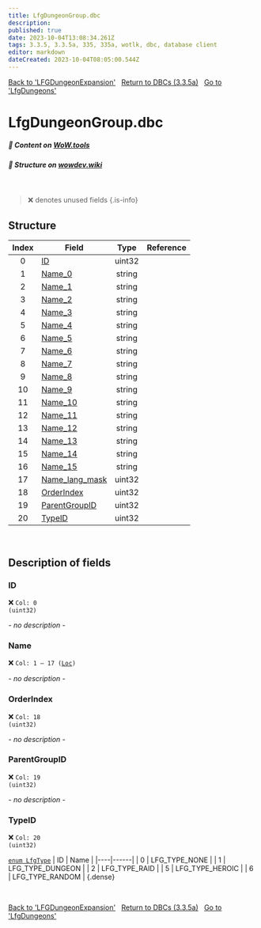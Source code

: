 ```yaml
---
title: LfgDungeonGroup.dbc
description: 
published: true
date: 2023-10-04T13:08:34.261Z
tags: 3.3.5, 3.3.5a, 335, 335a, wotlk, dbc, database client
editor: markdown
dateCreated: 2023-10-04T08:05:00.544Z
---
```


<a href="https://trinitycore.info/files/DBC/335/lfgdungeonexpansion" class="mt-5 v-btn v-btn--depressed v-btn--flat v-btn--outlined theme--light v-size--default darkblue--text text--lighten-3"><span class="v-btn__content"><i aria-hidden="true" class="v-icon notranslate v-icon--left mdi mdi-arrow-left theme--light"></i><span>Back to 'LFGDungeonExpansion'</span></span></a>&nbsp;&nbsp;&nbsp;<a href="https://trinitycore.info/files/DBC/335/home" class="mt-5 v-btn v-btn--depressed v-btn--flat v-btn--outlined theme--light v-size--default darkblue--text text--lighten-3"><span class="v-btn__content"><i aria-hidden="true" class="v-icon notranslate v-icon--left mdi mdi-home-outline theme--light"></i><span>Return to DBCs (3.3.5a)</span></span></a>&nbsp;&nbsp;&nbsp;<a href="https://trinitycore.info/files/DBC/335/lfgdungeons" class="mt-5 v-btn v-btn--depressed v-btn--flat v-btn--outlined theme--light v-size--default darkblue--text text--lighten-3"><span class="v-btn__content"><span>Go to 'LfgDungeons'</span><i aria-hidden="true" class="v-icon notranslate v-icon--right mdi mdi-arrow-right theme--light"></i></span></a>

# LfgDungeonGroup.dbc
##### :open_book: Content on [WoW.tools](https://wow.tools/dbc/?dbc=lfgdungeongroup&build=3.3.5.12340)
##### :pencil: Structure on [wowdev.wiki](https://wowdev.wiki/DB/LfgDungeonGroup)
&nbsp;

> :x: denotes unused fields
{.is-info}


## Structure

| Index | Field | Type | Reference |
| :---: | --- | :---: | --- |
| 0 | [ID](#id) | uint32 |  |
| 1 | [Name_0](#name) | string |  |
| 2 | [Name_1](#name) | string |  |
| 3 | [Name_2](#name) | string |  |
| 4 | [Name_3](#name) | string |  |
| 5 | [Name_4](#name) | string |  |
| 6 | [Name_5](#name) | string |  |
| 7 | [Name_6](#name) | string |  |
| 8 | [Name_7](#name) | string |  |
| 9 | [Name_8](#name) | string |  |
| 10 | [Name_9](#name) | string |  |
| 11 | [Name_10](#name) | string |  |
| 12 | [Name_11](#name) | string |  |
| 13 | [Name_12](#name) | string |  |
| 14 | [Name_13](#name) | string |  |
| 15 | [Name_14](#name) | string |  |
| 16 | [Name_15](#name) | string |  |
| 17 | [Name_lang_mask](#name) | uint32 |  |
| 18 | [OrderIndex](#orderindex) | uint32 |  |
| 19 | [ParentGroupID](#parentgroupid) | uint32 |  |
| 20 | [TypeID](#typeid) | uint32 |  |
&nbsp;
## Description of fields

### ID
:x: <code>Col: 0 (uint32)</code>

*- no description -*
&nbsp;

### Name
:x: <code>Col: 1 &ndash; 17 ([Loc](/how-to/localization))</code>

*- no description -*
&nbsp;

### OrderIndex
:x: <code>Col: 18 (uint32)</code>

*- no description -*
&nbsp;

### ParentGroupID
:x: <code>Col: 19 (uint32)</code>

*- no description -*
&nbsp;

### TypeID
:x: <code>Col: 20 (uint32)</code>

[`enum LfgType`](https://github.com/TrinityCore/TrinityCore/blob/3.3.5/src/server/game/DungeonFinding/LFGMgr.h#L67-L74)
| ID | Name |
|----|------|
| 0 | LFG_TYPE_NONE |
| 1 | LFG_TYPE_DUNGEON |
| 2 | LFG_TYPE_RAID |
| 5 | LFG_TYPE_HEROIC |
| 6 | LFG_TYPE_RANDOM |
{.dense}

&nbsp;

<a href="https://trinitycore.info/files/DBC/335/lfgdungeonexpansion" class="mt-5 v-btn v-btn--depressed v-btn--flat v-btn--outlined theme--light v-size--default darkblue--text text--lighten-3"><span class="v-btn__content"><i aria-hidden="true" class="v-icon notranslate v-icon--left mdi mdi-arrow-left theme--light"></i><span>Back to 'LFGDungeonExpansion'</span></span></a>&nbsp;&nbsp;&nbsp;<a href="https://trinitycore.info/files/DBC/335/home" class="mt-5 v-btn v-btn--depressed v-btn--flat v-btn--outlined theme--light v-size--default darkblue--text text--lighten-3"><span class="v-btn__content"><i aria-hidden="true" class="v-icon notranslate v-icon--left mdi mdi-home-outline theme--light"></i><span>Return to DBCs (3.3.5a)</span></span></a>&nbsp;&nbsp;&nbsp;<a href="https://trinitycore.info/files/DBC/335/lfgdungeons" class="mt-5 v-btn v-btn--depressed v-btn--flat v-btn--outlined theme--light v-size--default darkblue--text text--lighten-3"><span class="v-btn__content"><span>Go to 'LfgDungeons'</span><i aria-hidden="true" class="v-icon notranslate v-icon--right mdi mdi-arrow-right theme--light"></i></span></a>
